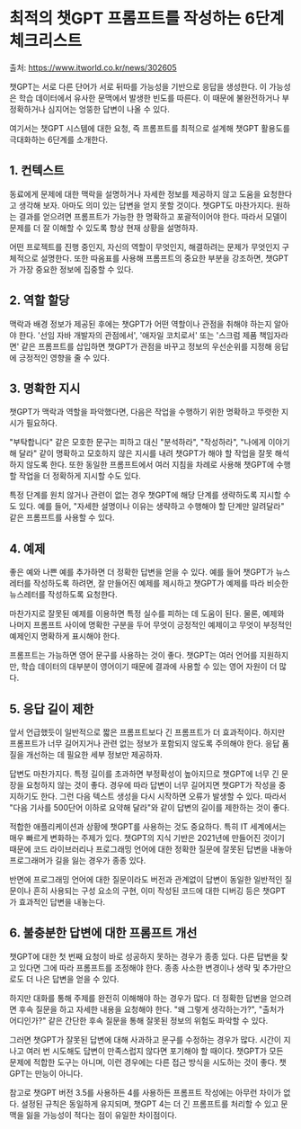 # 최적의 챗GPT 프롬프트를 작성하는 6단계 체크리스트

출처: https://www.itworld.co.kr/news/302605



챗GPT는 서로 다른 단어가 서로 뒤따를 가능성을 기반으로 응답을 생성한다. 이 가능성은 학습 데이터에서 유사한 문맥에서 발생한 빈도를 따른다. 이 때문에 불완전하거나 부정확하거나 심지어는 엉뚱한 답변이 나올 수 있다.

여기서는 챗GPT 시스템에 대한 요청, 즉 프롬프트를 최적으로 설계해 챗GPT 활용도를 극대화하는 6단계를 소개한다.
 

## 1. 컨텍스트

동료에게 문제에 대한 맥락을 설명하거나 자세한 정보를 제공하지 않고 도움을 요청한다고 생각해 보자. 아마도 의미 있는 답변을 얻지 못할 것이다. 챗GPT도 마찬가지다. 원하는 결과를 얻으려면 프롬프트가 가능한 한 명확하고 포괄적이어야 한다. 따라서 모델이 문제를 더 잘 이해할 수 있도록 항상 현재 상황을 설명하자.

어떤 프로젝트를 진행 중인지, 자신의 역할이 무엇인지, 해결하려는 문제가 무엇인지 구체적으로 설명한다. 또한 따옴표를 사용해 프롬프트의 중요한 부분을 강조하면, 챗GPT가 가장 중요한 정보에 집중할 수 있다.
 

## 2. 역할 할당

맥락과 배경 정보가 제공된 후에는 챗GPT가 어떤 역할이나 관점을 취해야 하는지 알아야 한다. '선임 자바 개발자의 관점에서', '애자일 코치로서' 또는 '스크럼 제품 책임자라면' 같은 프롬프트를 삽입하면 챗GPT가 관점을 바꾸고 정보의 우선순위를 지정해 응답에 긍정적인 영향을 줄 수 있다. 
 

## 3. 명확한 지시

챗GPT가 맥락과 역할을 파악했다면, 다음은 작업을 수행하기 위한 명확하고 뚜렷한 지시가 필요하다.

"부탁합니다" 같은 모호한 문구는 피하고 대신 "분석하라", "작성하라", "나에게 이야기해 달라" 같이 명확하고 모호하지 않은 지시를 내려 챗GPT가 해야 할 작업을 잘못 해석하지 않도록 한다. 또한 동일한 프롬프트에서 여러 지침을 차례로 사용해 챗GPT에 수행할 작업을 더 정확하게 지시할 수도 있다.

특정 단계를 원치 않거나 관련이 없는 경우 챗GPT에 해당 단계를 생략하도록 지시할 수도 있다. 예를 들어, "자세한 설명이나 이유는 생략하고 수행해야 할 단계만 알려달라" 같은 프롬프트를 사용할 수 있다.
 

## 4. 예제 

좋은 예와 나쁜 예를 추가하면 더 정확한 답변을 얻을 수 있다. 예를 들어 챗GPT가 뉴스레터를 작성하도록 하려면, 잘 만들어진 예제를 제시하고 챗GPT가 예제를 따라 비슷한 뉴스레터를 작성하도록 요청한다.

마찬가지로 잘못된 예제를 이용하면 특정 실수를 피하는 데 도움이 된다. 물론, 예제와 나머지 프롬프트 사이에 명확한 구분을 두어 무엇이 긍정적인 예제이고 무엇이 부정적인 예제인지 명확하게 표시해야 한다.

프롬프트는 가능하면 영어 문구를 사용하는 것이 좋다. 챗GPT는 여러 언어를 지원하지만, 학습 데이터의 대부분이 영어이기 때문에 결과에 사용할 수 있는 영어 자원이 더 많다.
 

## 5. 응답 길이 제한

앞서 언급했듯이 일반적으로 짧은 프롬프트보다 긴 프롬프트가 더 효과적이다. 하지만 프롬프트가 너무 길어지거나 관련 없는 정보가 포함되지 않도록 주의해야 한다. 응답 품질을 개선하는 데 필요한 세부 정보만 제공하자.

답변도 마찬가지다. 특정 길이를 초과하면 부정확성이 높아지므로 챗GPT에 너무 긴 문장을 요청하지 않는 것이 좋다. 경우에 따라 답변이 너무 길어지면 챗GPT가 작성을 중지하기도 한다. 그런 다음 텍스트 생성을 다시 시작하면 오류가 발생할 수 있다. 따라서 "다음 기사를 500단어 이하로 요약해 달라"와 같이 답변의 길이를 제한하는 것이 좋다. 

적합한 애플리케이션과 상황에 챗GPT를 사용하는 것도 중요하다. 특히 IT 세계에서는 매우 빠르게 변화하는 주제가 있다. 챗GPT의 지식 기반은 2021년에 만들어진 것이기 때문에 코드 라이브러리나 프로그래밍 언어에 대한 정확한 질문에 잘못된 답변을 내놓아 프로그래머가 길을 잃는 경우가 종종 있다.

반면에 프로그래밍 언어에 대한 질문이라도 버전과 관계없이 답변이 동일한 일반적인 질문이나 흔히 사용되는 구성 요소의 구현, 이미 작성된 코드에 대한 디버깅 등은 챗GPT가 효과적인 답변을 내놓는다.
 

## 6. 불충분한 답변에 대한 프롬프트 개선

챗GPT에 대한 첫 번째 요청이 바로 성공하지 못하는 경우가 종종 있다. 다른 답변을 찾고 있다면 그에 따라 프롬프트를 조정해야 한다. 종종 사소한 변경이나 생략 및 추가만으로도 더 나은 답변을 얻을 수 있다.

하지만 대화를 통해 주제를 완전히 이해해야 하는 경우가 많다. 더 정확한 답변을 얻으려면 후속 질문을 하고 자세한 내용을 요청해야 한다. "왜 그렇게 생각하는가?", "출처가 어디인가?" 같은 간단한 후속 질문을 통해 잘못된 정보의 위험도 파악할 수 있다.

그러면 챗GPT가 잘못된 답변에 대해 사과하고 문구를 수정하는 경우가 많다. 시간이 지나고 여러 번 시도해도 답변이 만족스럽지 않다면 포기해야 할 때이다. 챗GPT가 모든 문제에 적합한 도구는 아니며, 이런 경우에는 다른 접근 방식을 시도하는 것이 좋다. 챗GPT는 만능이 아니다.

참고로 챗GPT 버전 3.5를 사용하든 4를 사용하든 프롬프트 작성에는 아무런 차이가 없다. 설정된 규칙은 동일하게 유지되며, 챗GPT 4는 더 긴 프롬프트를 처리할 수 있고 문맥을 잃을 가능성이 적다는 점이 유일한 차이점이다. 